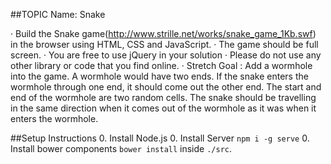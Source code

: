 ##TOPIC
Name: Snake

·  Build the Snake game(http://www.strille.net/works/snake_game_1Kb.swf) in the browser using HTML, CSS and JavaScript.
·  The game should be full screen.
·  You are free to use jQuery in your solution
·  Please do not use any other library or code that you find online.
·  Stretch Goal : Add a wormhole into the game. A wormhole would have two ends. If the snake enters the wormhole through one end, it should come out the other end. The start and end of the wormhole are two random cells. The snake should be travelling in the same direction when it comes out of the wormhole as it was when it enters the wormhole.

##Setup Instructions
0. Install Node.js
0. Install Server `npm i -g serve`
0. Install bower components `bower install` inside `./src`.